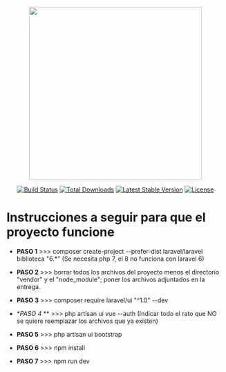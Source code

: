 <p align="center"><a href="https://laravel.com" target="_blank"><img src="https://raw.githubusercontent.com/laravel/art/master/logo-lockup/5%20SVG/2%20CMYK/1%20Full%20Color/laravel-logolockup-cmyk-red.svg" width="400"></a></p>

<p align="center">
<a href="https://travis-ci.org/laravel/framework"><img src="https://travis-ci.org/laravel/framework.svg" alt="Build Status"></a>
<a href="https://packagist.org/packages/laravel/framework"><img src="https://poser.pugx.org/laravel/framework/d/total.svg" alt="Total Downloads"></a>
<a href="https://packagist.org/packages/laravel/framework"><img src="https://poser.pugx.org/laravel/framework/v/stable.svg" alt="Latest Stable Version"></a>
<a href="https://packagist.org/packages/laravel/framework"><img src="https://poser.pugx.org/laravel/framework/license.svg" alt="License"></a>
</p>

# Instrucciones a seguir para que el proyecto funcione

- **PASO 1** >>> composer create-project --prefer-dist laravel/laravel biblioteca "6.*" (Se necesita php 7, el 8 no funciona con laravel 6)

- **PASO 2** >>> borrar todos los archivos del proyecto menos el directorio "vendor" y el "node_module"; poner los archivos adjuntados en la entrega.

- **PASO 3** >>> composer require laravel/ui "^1.0" --dev

- **PASO 4* ** >>> php artisan ui vue --auth (Indicar todo el rato que NO se quiere reemplazar los archivos que ya existen)

- **PASO 5** >>> php artisan ui bootstrap

- **PASO 6** >>> npm install

- **PASO 7** >>> npm run dev